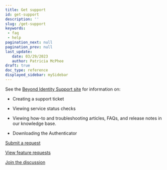 ```yaml
---
title: Get support
id: get-support
description: ''
slug: /get-support 
keywords: 
 - faq
 - help
pagination_next: null
pagination_prev: null
last_update: 
   date: 03/29/2023
   author: Patricia McPhee
draft: true
doc_type: reference
displayed_sidebar: mySidebar
---
```



See the [Beyond Identity Support site](https://www.beyondidentity.com/support) for information on:

*	Creating a support ticket 

*	Viewing service status checks

*	Viewing how-to and troubleshooting articles, FAQs, and release notes in our knowledge base.

*	Downloading the Authenticator

[Submit a request](https://support.beyondidentity.com/hc/en-us/requests/new)

[View feature requests](https://support.beyondidentity.com/hc/en-us/community/topics/4410556274327-Feature-Requests)

[Join the discussion](https://support.beyondidentity.com/hc/en-us/community/topics/4410556272919-General-Discussion)


